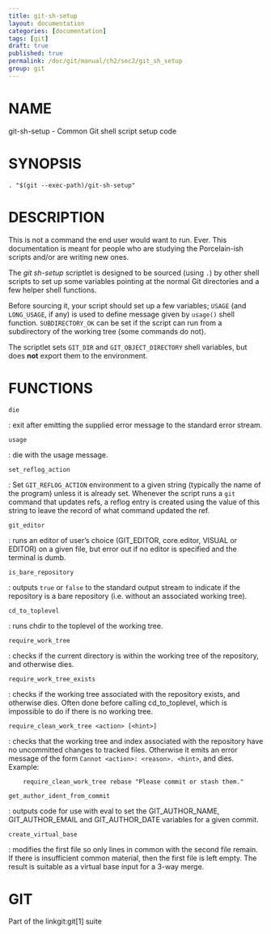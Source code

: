 ```yaml
---
title: git-sh-setup
layout: documentation
categories: [documentation]
tags: [git]
draft: true
published: true
permalink: /doc/git/manual/ch2/sec2/git_sh_setup
group: git
---
```


NAME
====

git-sh-setup - Common Git shell script setup code

SYNOPSIS
========

    . "$(git --exec-path)/git-sh-setup"

DESCRIPTION
===========

This is not a command the end user would want to run. Ever. This documentation is meant for people who are studying the Porcelain-ish scripts and/or are writing new ones.

The *git sh-setup* scriptlet is designed to be sourced (using `.`) by other shell scripts to set up some variables pointing at the normal Git directories and a few helper shell functions.

Before sourcing it, your script should set up a few variables; `USAGE` (and `LONG_USAGE`, if any) is used to define message given by `usage()` shell function. `SUBDIRECTORY_OK` can be set if the script can run from a subdirectory of the working tree (some commands do not).

The scriptlet sets `GIT_DIR` and `GIT_OBJECT_DIRECTORY` shell variables, but does **not** export them to the environment.

FUNCTIONS
=========

`die`

:   exit after emitting the supplied error message to the standard error stream.

`usage`

:   die with the usage message.

`set_reflog_action`

:   Set `GIT_REFLOG_ACTION` environment to a given string (typically the name of the program) unless it is already set. Whenever the script runs a `git` command that updates refs, a reflog entry is created using the value of this string to leave the record of what command updated the ref.

`git_editor`

:   runs an editor of user’s choice (GIT\_EDITOR, core.editor, VISUAL or EDITOR) on a given file, but error out if no editor is specified and the terminal is dumb.

`is_bare_repository`

:   outputs `true` or `false` to the standard output stream to indicate if the repository is a bare repository (i.e. without an associated working tree).

`cd_to_toplevel`

:   runs chdir to the toplevel of the working tree.

`require_work_tree`

:   checks if the current directory is within the working tree of the repository, and otherwise dies.

`require_work_tree_exists`

:   checks if the working tree associated with the repository exists, and otherwise dies. Often done before calling cd\_to\_toplevel, which is impossible to do if there is no working tree.

`require_clean_work_tree <action> [<hint>]`

:   checks that the working tree and index associated with the repository have no uncommitted changes to tracked files. Otherwise it emits an error message of the form `Cannot
            <action>: <reason>. <hint>`, and dies. Example:

        require_clean_work_tree rebase "Please commit or stash them."

`get_author_ident_from_commit`

:   outputs code for use with eval to set the GIT\_AUTHOR\_NAME, GIT\_AUTHOR\_EMAIL and GIT\_AUTHOR\_DATE variables for a given commit.

`create_virtual_base`

:   modifies the first file so only lines in common with the second file remain. If there is insufficient common material, then the first file is left empty. The result is suitable as a virtual base input for a 3-way merge.

GIT
===

Part of the linkgit:git\[1\] suite
